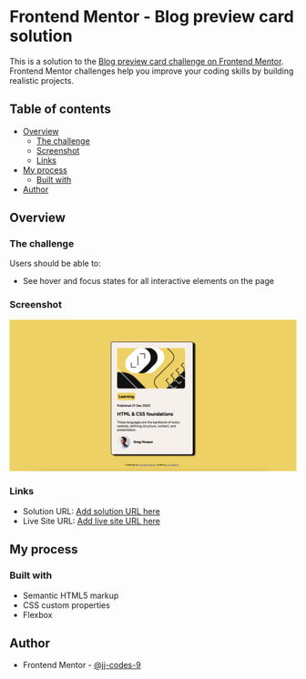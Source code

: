 # Frontend Mentor - Blog preview card solution

This is a solution to the [Blog preview card challenge on Frontend Mentor](https://www.frontendmentor.io/challenges/blog-preview-card-ckPaj01IcS). Frontend Mentor challenges help you improve your coding skills by building realistic projects. 

## Table of contents

- [Overview](#overview)
  - [The challenge](#the-challenge)
  - [Screenshot](#screenshot)
  - [Links](#links)
- [My process](#my-process)
  - [Built with](#built-with)
- [Author](#author)


## Overview

### The challenge

Users should be able to:

- See hover and focus states for all interactive elements on the page

### Screenshot

![](./assets/images/solution-desktop-view.png)


### Links

- Solution URL: [Add solution URL here](https://www.frontendmentor.io/solutions/blog-preview-card-solution-using-flex-41CBthGAr6)
- Live Site URL: [Add live site URL here](https://jj-codes-9.github.io/blog-preview-card-main/)

## My process

### Built with

- Semantic HTML5 markup
- CSS custom properties
- Flexbox


## Author

- Frontend Mentor - [@jj-codes-9](https://www.frontendmentor.io/profile/jj-codes-9)

